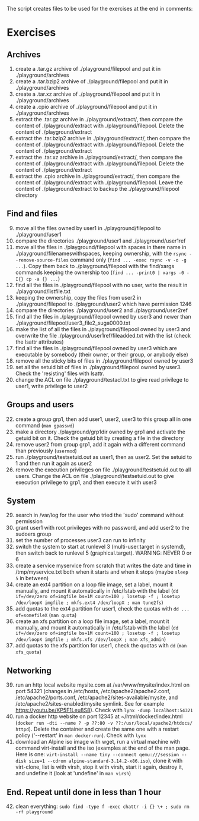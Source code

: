 The script creates files to be used for the exercises at the end in comments:

# Exercises

## Archives
1. create a .tar.gz archive of ./playground/filepool and put it in ./playground/archives
2. create a .tar.bzip2 archive of ./playground/filepool and put it in ./playground/archives
3. create a .tar.xz archive of ./playground/filepool and put it in ./playground/archives
4. create a .cpio archive of ./playground/filepool and put it in ./playground/archives
5. extract the .tar.gz archive in ./playground/extract/, then compare the content of ./playground/extract with ./playground/filepool. Delete the content of ./playground/extract
6. extract the .tar.bzip2 archive in ./playground/extract/, then compare the content of ./playground/extract with ./playground/filepool. Delete the content of ./playground/extract
7. extract the .tar.xz archive in ./playground/extract/, then compare the content of ./playground/extract with ./playground/filepool. Delete the content of ./playground/extract
8. extract the .cpio archive in ./playground/extract/, then compare the content of ./playground/extract with ./playground/filepool. Leave the content of ./playground/extract to backup the ./playground/filepool directory

## Find and files
9. move all the files owned by user1 in ./playground/filepool to ./playground/user1
10. compare the directories ./playground/user1 and ./playground/user1ref
11. move all the files in ./playground/filepool with spaces in there name in ./playground/filenameswithspaces, keeping ownership, with the `rsync --remove-source-files` command only (`find ... -exec rsync -v -o -g ...`). Copy them back to ./playground/filepool with the find/xargs commands keeping the ownership too (`find ... -print0 | xargs -0 -I{} cp -a {} ...`)
12. find all the files in ./playground/filepool with no user, write the result in ./playground/listfile.txt
13. keeping the ownership, copy the files from user2 in ./playground/filepool to ./playground/user2 which have permission 1246
14. compare the directories ./playground/user2 and ./playground/user2ref
15. find all the files in ./playground/filepool owned by user3 and newer than ./playground/filepool/user3_file2_suga0000.txt
16. make the list of all the files in ./playground/filepool owned by user3 and overwrite the file ./playground/user1ref/fileadded.txt with the list (check the lsattr attributes)
17. find all the files in ./playground/filepool owned by user3 which are executable by somebody (their owner, or their group, or anybody else)
18. remove all the sticky bits of files in ./playground/filepool owned by user3
19. set all the setuid bit of files in ./playground/filepool owned by user3. Check the 'resisting' files with lsattr.
20. change the ACL on file ./playground/testacl.txt to give read privilege to user1, write privilege to user2

## Groups and users
22. create a group grp1, then add user1, user2, user3 to this group all in one command (`man gpasswd`)
23. make a directory ./playground/grp1dir owned by grp1 and activate the getuid bit on it. Check the getuid bit by creating a file in the directory
24. remove user2 from group grp1, add it again with a different command than previously (`usermod`)
25. run ./playground/testsetuid.out as user1, then as user2. Set the setuid to 1 and then run it again as user2
26. remove the execution privileges on file ./playground/testsetuid.out to all users. Change the ACL on file ./playground/testsetuid.out to give execution privilege to grp1, and then execute it with user3

## System
29. search in /var/log for the user who tried the 'sudo' command without permission
30. grant user1 with root privileges with no password, and add user2 to the sudoers group
31. set the number of processes user3 can run to infinity
32. switch the system to start at runlevel 3 (multi-user.target in systemd), then switch back to runlevel 5 (graphical.target). WARNING: NEVER 0 or 6
33. create a service myservice from scratch that writes the date and time in /tmp/myservice.txt both when it starts and when it stops (maybe `sleep 5` in between)
34. create an ext4 partition on a loop file image, set a label, mount it manually, and mount it automatically in /etc/fstab with the label (`dd if=/dev/zero of=imgfile bs=1M count=100 ; losetup -f ; losetup /dev/loopX imgfile ; mkfs.ext4 /dev/loopX ; man tune2fs`)
35. add quotas to the ext4 partition for user1, check the quotas with `dd ... of=somefileX` (`man quota`)
36. create an xfs partition on a loop file image, set a label, mount it manually, and mount it automatically in /etc/fstab with the label (`dd if=/dev/zero of=imgfile bs=1M count=100 ; losetup -f ; losetup /dev/loopX imgfile ; mkfs.xfs /dev/loopX ; man xfs_admin`)
37. add quotas to the xfs partition for user1, check the quotas with `dd` (`man xfs_quota`)

## Networking
39. run an http local website mysite.com at /var/www/mysite/index.html on port 54321 (changes in /etc/hosts, /etc/apache2/apache2.conf, /etc/apache2/ports.conf, /etc/apache2/sites-available/mysite, and /etc/apache2/sites-enabled/mysite symlink. See for example https://youtu.be/KP5F1Leu8S8). Check with `lynx -dump localhost:54321`
40. run a docker http website on port 12345 at ~/html/docker/index.html (`docker run -dti --name ? -p ??:80 -v ??:/usr/local/apache2/htdocs/ httpd`). Delete the container and create the same one with a restart policy ('--restart' in `man docker-run`). Check with `lynx`
41. download an Alpine iso image with wget, run a virtual machine with command virt-install and the iso (examples at the end of the man page. Here is one: `virt-install --name tiny --connect qemu:///session --disk size=1 --cdrom alpine-standard-3.14.2-x86.iso`), clone it with virt-clone, list is with virsh, stop it with virsh, start it again, destroy it, and undefine it (look at 'undefine' in `man virsh`)

## End. Repeat until done in less than 1 hour
42. clean everything: `sudo find -type f -exec chattr -i {} \+ ; sudo rm -rf playground`
